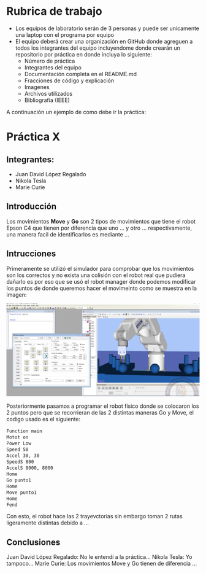# Rubrica de trabajo

- Los equipos de laboratorio serán de 3 personas y puede ser unicamente una laptop con el programa por equipo
- El equipo deberá crear una organización en GitHub donde agreguen a todos los integrantes del equipo incluyendome donde crearán un repositorio por práctica en donde incluya lo siguiente:
  - Número de práctica
  - Integrantes del equipo
  - Documentación completa en el README.md
  - Fracciones de código y explicación
  - Imagenes
  - Archivos utilizados
  - Bibliografía (IEEE)
    
A continuación un ejemplo de como debe ir la práctica:

# Práctica X
## Integrantes:
- Juan David López Regalado
- Nikola Tesla
- Marie Curie

## Introducción
Los movimientos **Move** y **Go** son 2 tipos de movimientos que tiene el robot Epson C4 que tienen por diferencia que uno ... y otro ... respectivamente, una manera facil de identificarlos es mediante ...

## Intrucciones
Primeramente se utilizó el simulador para comprobar que los movimientos son los correctos y no exista una colisión con el robot real que pudiera dañarlo es por eso que se usó el robot manager donde podemos modificar los puntos de donde queremos hacer el movimeinto como se muestra en la imagen:

![Robot Manager](robotm.png)

Posteriormente pasamos a programar el robot físico donde se colocaron los 2 puntos pero que se recorrieran de las 2 distintas maneras Go y Move, el codigo usado es el siguiente:

```
Function main
Motot on
Power Low
Speed 50
Accel 30, 30
SpeedS 800
AccelS 8000, 8000
Home
Go punto1
Home
Move punto1
Home
Fend
```

Con esto, el robot hace las 2 trayevctorias sin embargo toman 2 rutas ligeramente distintas debido a ...

## Conclusiones

Juan David López Regalado: No le entendí a la práctica...
Nikola Tesla: Yo tampoco...
Marie Curie: Los movimientos Move y Go tienen de diferencia ...
